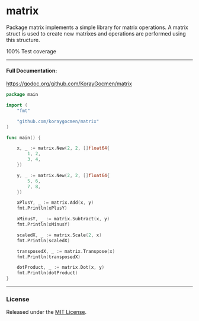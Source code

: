 # matrix

Package matrix implements a simple library for matrix operations. A matrix struct is used to create new matrixes and operations are performed using this structure.

100% Test coverage

---
#### Full Documentation:

https://godoc.org/github.com/KorayGocmen/matrix

```go
package main

import (
	"fmt"

	"github.com/koraygocmen/matrix"
)

func main() {

	x, _ := matrix.New(2, 2, []float64{
		1, 2,
		3, 4,
	})

	y, _ := matrix.New(2, 2, []float64{
		5, 6,
		7, 8,
	})

	xPlusY, _ := matrix.Add(x, y)
	fmt.Println(xPlusY)

	xMinusY, _ := matrix.Subtract(x, y)
	fmt.Println(xMinusY)

	scaledX, _ := matrix.Scale(2, x)
	fmt.Println(scaledX)

	transposedX, _ := matrix.Transpose(x)
	fmt.Println(transposedX)

	dotProduct, _ := matrix.Dot(x, y)
	fmt.Println(dotProduct)
}
```

---

### License

Released under the [MIT License](https://github.com/KorayGocmen/matrix/blob/master/LICENSE).